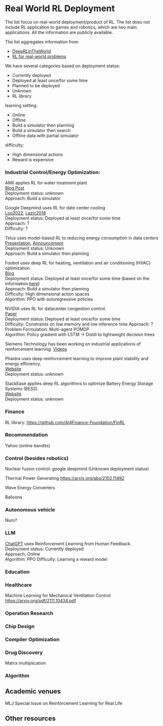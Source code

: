 # Real World RL Deployment

The list focus on real-world deployment/product of RL. 
The list does not include RL application to games and robotics, which are two main applications.
All the information are publicly available. 

The list aggregates information from 
- [DeepRLInTheWorld](https://github.com/montrealrobotics/DeepRLInTheWorld)
- [RL for real-world problems](https://mighty-melody-f4b.notion.site/RL-for-real-world-problems-0114c270e5d94894b3c4f227e24401db)

We have several categories based on deployment status:
- Currently deployed  
- Deployed at least once/for some time  
- Planned to be deployed  
- Unknown  
- RL library  

learning setting:
- Online 
- Offline 
- Build a simulator then planning
- Build a simulator then search
- Offline data with partial simulator  

difficulty:
- High dimensional actions
- Reward is expensive 

### Industrial Control/Energy Optimization:

AMII applies RL for water treatment plant  
[Blog Post](https://www.amii.ca/latest-from-amii/isl-adapt-uses-ml-make-water-treatment-cleaner-greener/)  
Deployment status: unknown  
Approach: Build a simulator

Google Deepmind uses RL for date center cooling  
[Luo2022](https://arxiv.org/abs/2211.07357), [Lazic2018](https://proceedings.neurips.cc/paper_files/paper/2018/file/059fdcd96baeb75112f09fa1dcc740cc-Paper.pdf)   
Deployment status: Deployed at least once/for some time   
Approach: ?  
Difficulty: ?

Telus uses model-based RL to reducing energy consumption in data centers  
[Presentation](https://www.caiac.ca/sites/default/files/shared/canai-2021-presentations/slides-138.pdf), [Announcement](https://www.telus.com/en/about/news-and-events/media-releases/using-ai-for-good-telus-and-vector-institute-partner-to-reduce-climate-impacts-from-data-centres)  
Deployment status: Unknown   
Approach: Build a simulator then planning

Foobot uses deep RL for heating, ventilation and air conditioning (HVAC) optimization   
[Blog](https://techblog.foobot.io/)  
Deployment status: Deployed at least once/for some time (based on the information [here](https://github.com/montrealrobotics/DeepRLInTheWorld))  
Approach: Build a simulator then planning  
Difficulty: High dimensional action spaces  
Algorithm: PPO with autoregressive policies

NVIDIA uses RL for datacenter congestion control.   
[Paper](https://arxiv.org/pdf/2207.02295.pdf)  
Deployment status: Deployed at least once/for some time  
Difficulty: Constraints on low memory and low inference time
Approach: ?  
Problem Formulation: Multi-agent POMDP  
Algorithm: Policy gradient with LSTM -> Distill to lightweight decision trees

Siemens Technology has been working on industrial applications of reinforcement learning. 
[Videos](https://www.anyscale.com/events/2022/03/29/reinforcement-learning-in-the-physical-world)

Phaidra uses deep reinforcement learning to improve plant stability and energy efficiency.  
[Website](https://www.phaidra.ai/)  
Deployment status: unknown  

StackEase applies deep RL algorithms to optimize Battery Energy Storage Systems (BESS).  
[Website](https://eolrobotics.fr/)  
Deployment status: unknown  

### Finance 

RL library: https://github.com/AI4Finance-Foundation/FinRL

### Recommendation
Yahoo (online bandits)

### Control (besides robotics)
Nuclear fusion control: google deepmind (Unknown deployment status)

Thermal Power Generating
https://arxiv.org/abs/2102.11492

Wave Energy Converters

Balloons 


### Autonomous vehicle
Nuro? 

### LLM
[ChatGPT](https://openai.com/blog/chatgpt) uses Reinforcement Learning from Human Feedback.   
Deployment status: Currently deployed   
Approach: Online   
Algorithm: PPO
Difficulty: Learning a reward model   

### Education 

### Healthcare
Machine Learning for Mechanical Ventilation Control
https://arxiv.org/pdf/2111.10434.pdf

### Operation Research

### Chip Design

### Compiler Optimization

### Drug Discovery
Matrix multiplication

### Algorithm 

## Academic venues
MLJ Special Issue on Reinforcement Learning for Real Life

## Other resources 